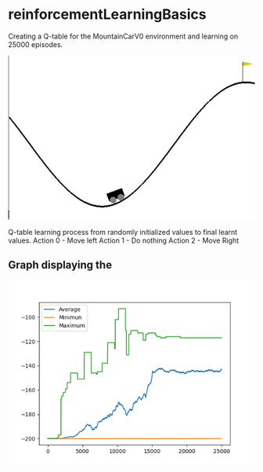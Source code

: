 # reinforcementLearningBasics
Creating a Q-table for the MountainCarV0 environment and learning on 25000 episodes.

![alt text](https://github.com/VedantDesai11/reinforcementLearningBasics/blob/master/mountain_car.gif?raw=true)

Q-table learning process from randomly initialized values to final learnt values.
Action 0 - Move left
Action 1 - Do nothing
Action 2 - Move Right

## Graph displaying the


![alt text](https://github.com/VedantDesai11/reinforcementLearningBasics/blob/master/Episode_VS_Rewards.png)



